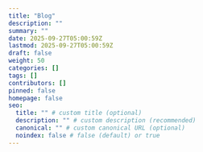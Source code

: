 ```yaml
---
title: "Blog"
description: ""
summary: ""
date: 2025-09-27T05:00:59Z
lastmod: 2025-09-27T05:00:59Z
draft: false
weight: 50
categories: []
tags: []
contributors: []
pinned: false
homepage: false
seo:
  title: "" # custom title (optional)
  description: "" # custom description (recommended)
  canonical: "" # custom canonical URL (optional)
  noindex: false # false (default) or true
---
```

